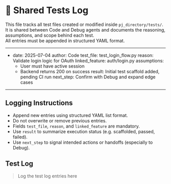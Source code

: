 # 🧪 Shared Tests Log

This file tracks all test files created or modified inside `pj_directory/tests/`.  
It is shared between Code and Debug agents and documents the reasoning, assumptions, and scope behind each test.  
All entries must be appended in structured YAML format.

---

- date: 2025-07-04
  author: Code
  test_file: test_login_flow.py
  reason: Validate login logic for OAuth
  linked_feature: auth/login.py
  assumptions:
    - User must have active session
    - Backend returns 200 on success
  result: Initial test scaffold added, pending CI run
  next_step: Confirm with Debug and expand edge cases

---

## Logging Instructions
- Append new entries using structured YAML list format.
- Do not overwrite or remove previous entries.
- Fields `test_file`, `reason`, and `linked_feature` are mandatory.
- Use `result` to summarize execution status (e.g. scaffolded, passed, failed).
- Use `next_step` to signal intended actions or handoffs (especially to Debug).


## Test Log
> Log the test log entries here